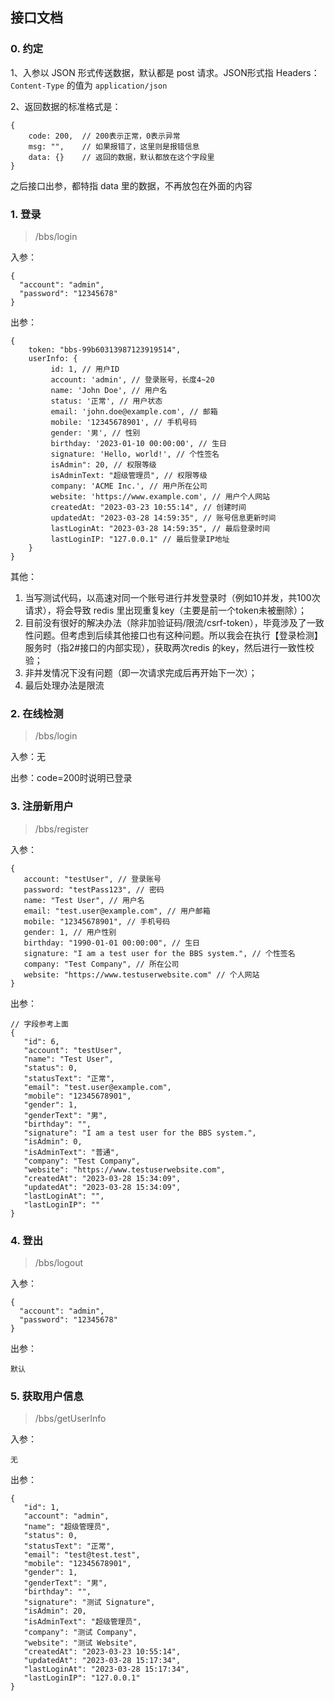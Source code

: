 ## 接口文档

### 0. 约定

1、入参以 JSON 形式传送数据，默认都是 post 请求。JSON形式指 Headers：``Content-Type`` 的值为 ``application/json``

2、返回数据的标准格式是：

```
{
    code: 200,  // 200表示正常，0表示异常
    msg: "",    // 如果报错了，这里则是报错信息
    data: {}    // 返回的数据，默认都放在这个字段里
}
```

之后接口出参，都特指 data 里的数据，不再放包在外面的内容

### 1. 登录

> /bbs/login

入参：

```
{
  "account": "admin",
  "password": "12345678"
}
```

出参：

```
{
    token: "bbs-99b60313987123919514",
    userInfo: {
         id: 1, // 用户ID
         account: 'admin', // 登录账号，长度4~20
         name: 'John Doe', // 用户名
         status: '正常', // 用户状态
         email: 'john.doe@example.com', // 邮箱
         mobile: '12345678901', // 手机号码
         gender: '男', // 性别
         birthday: '2023-01-10 00:00:00', // 生日
         signature: 'Hello, world!', // 个性签名
         isAdmin": 20, // 权限等级
         isAdminText: "超级管理员", // 权限等级
         company: 'ACME Inc.', // 用户所在公司
         website: 'https://www.example.com', // 用户个人网站
         createdAt: "2023-03-23 10:55:14", // 创建时间
         updatedAt: "2023-03-28 14:59:35", // 账号信息更新时间
         lastLoginAt: "2023-03-28 14:59:35", // 最后登录时间
         lastLoginIP: "127.0.0.1" // 最后登录IP地址
    }
}
```

其他：

1. 当写测试代码，以高速对同一个账号进行并发登录时（例如10并发，共100次请求），将会导致 redis 里出现重复key（主要是前一个token未被删除）；
2. 目前没有很好的解决办法（除非加验证码/限流/csrf-token），毕竟涉及了一致性问题。但考虑到后续其他接口也有这种问题。所以我会在执行【登录检测】服务时（指2#接口的内部实现），获取两次redis
   的key，然后进行一致性校验；
3. 非并发情况下没有问题（即一次请求完成后再开始下一次）；
4. 最后处理办法是限流

### 2. 在线检测

> /bbs/login

入参：无

出参：code=200时说明已登录

### 3. 注册新用户

> /bbs/register

入参：

```
{
   account: "testUser", // 登录账号
   password: "testPass123", // 密码
   name: "Test User", // 用户名
   email: "test.user@example.com", // 用户邮箱
   mobile: "12345678901", // 手机号码
   gender: 1, // 用户性别
   birthday: "1990-01-01 00:00:00", // 生日
   signature: "I am a test user for the BBS system.", // 个性签名
   company: "Test Company", // 所在公司
   website: "https://www.testuserwebsite.com" // 个人网站
}
```

出参：

```
// 字段参考上面
{
   "id": 6,
   "account": "testUser",
   "name": "Test User",
   "status": 0,
   "statusText": "正常",
   "email": "test.user@example.com",
   "mobile": "12345678901",
   "gender": 1,
   "genderText": "男",
   "birthday": "",
   "signature": "I am a test user for the BBS system.",
   "isAdmin": 0,
   "isAdminText": "普通",
   "company": "Test Company",
   "website": "https://www.testuserwebsite.com",
   "createdAt": "2023-03-28 15:34:09",
   "updatedAt": "2023-03-28 15:34:09",
   "lastLoginAt": "",
   "lastLoginIP": ""
}
```

### 4. 登出

> /bbs/logout

入参：

```
{
  "account": "admin",
  "password": "12345678"
}
```

出参：

```
默认
```

### 5. 获取用户信息

> /bbs/getUserInfo

入参：

```
无
```

出参：

```
{
   "id": 1,
   "account": "admin",
   "name": "超级管理员",
   "status": 0,
   "statusText": "正常",
   "email": "test@test.test",
   "mobile": "12345678901",
   "gender": 1,
   "genderText": "男",
   "birthday": "",
   "signature": "测试 Signature",
   "isAdmin": 20,
   "isAdminText": "超级管理员",
   "company": "测试 Company",
   "website": "测试 Website",
   "createdAt": "2023-03-23 10:55:14",
   "updatedAt": "2023-03-28 15:17:34",
   "lastLoginAt": "2023-03-28 15:17:34",
   "lastLoginIP": "127.0.0.1"
}
```